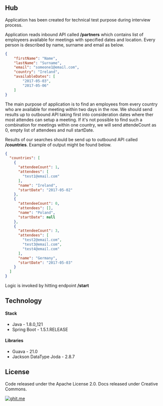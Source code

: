 ## Hub

Application has been created for technical test purpose during interview process.

Application reads inbound API called **/partners** which contains list of employeers available for meetings with specified dates and location. Every person is described by name, surname and email as below.

```json
{
	"firstName": "Name",
	"lastName": "Surname",
	"email": "someone1@email.com",
	"country": "Ireland",
	"availableDates": [
		"2017-05-03",
		"2017-05-06"
	]
}
```
The main purpose of application is to find an employees from every country who are available for meeting within two days in the row. We should send results up to outbound API taking first into consideration dates where ther most attendes can setup a meeting. If it's not possible to find such a combination for meetings within one country, we will send attendeCount as 0, empty list of attendees and null startDate.

Results of our searches should be send up to outbound API called **/countries**. Example of output might be found below.

```json
{
  "countries": [
    {
      "attendeeCount": 1,
      "attendees": [
        "test1@email.com"
      ],
      "name": "Ireland",
      "startDate": "2017-05-02"
    },
    {
      "attendeeCount": 0,
      "attendees": [],
      "name": "Poland",
      "startDate": null
    },
    {
      "attendeeCount": 3,
      "attendees": [
        "test2@email.com",
        "test3@email.com",
        "test4@email.com"
      ],
      "name": "Germany",
      "startDate": "2017-05-03"
    }
  ]
}

```

Logic is invoked by hitting endpoint **/start**

## Technology

#### Stack

- Java - 1.8.0_121
- Spring Boot - 1.5.1.RELEASE

#### Libraries

- Guava - 21.0
- Jackson DataType Joda - 2.8.7

## License
Code released under the  Apache License 2.0. Docs released under Creative Commons.

[![ghit.me](https://ghit.me/badge.svg?repo=GarciaPL/Hub)](https://ghit.me/repo/GarciaPL/Hub)

